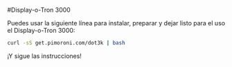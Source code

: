<!--
---
name: Display-o-Tron 3000
class: board
type: lcd
formfactor: Otro
manufacturer: Pimoroni
description: Un LCD de 3 líneas con luz RGB de fondo y un joystick
url: https://shop.pimoroni.com/products/displayotron-3000
github: https://github.com/pimoroni/dot3k
buy: https://shop.pimoroni.com/products/displayotron-3000
image: 'display-o-tron.png'
pincount: 26
eeprom: no
power:
  '2':
  '17':
ground:
  '6':
pin:
  '3':
    mode: i2c
  '5':
    mode: i2c
  '7':
    name: Botón del Joystick
    mode: entrada
    active: bajo (apagado)
  '11':
    name: Joystick Izquierda
    mode: entrada
    active: bajo (apagado)
  '13':
    name: Joystick Arriba
    mode: entrada
    active: bajo (apagado)
  '15':
    name: Joystick Derecha
    mode: entrada
    active: bajo (apagado)
  '19':
    mode: spi
  '21':
    name: Joystick Abajo
    mode: entrada
    active: bajo (apagado)
  '22':
    name: LCD CMD/DATA
    mode: salida
    active: alto (encendido)
  '23':
    mode: spi
-->
#Display-o-Tron 3000

Puedes usar la siguiente línea para instalar, preparar y dejar listo para el uso el Display-o-Tron 3000:

```bash
curl -sS get.pimoroni.com/dot3k | bash
```

¡Y sigue las instrucciones!
